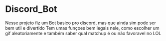 # Discord_Bot
Nesse projeto fiz um Bot basico pro discord, mas que ainda sim pode ser bem util e divertido
Tem umas funçoes bem legais nele, como escolher um gif aleatoriamente e também saber qual matchup é ou não favoravel no LOL

